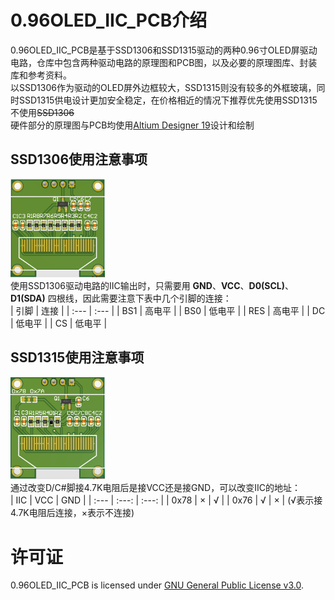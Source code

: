 # 0.96OLED_IIC_PCB介绍
0.96OLED_IIC_PCB是基于SSD1306和SSD1315驱动的两种0.96寸OLED屏驱动电路，仓库中包含两种驱动电路的原理图和PCB图，以及必要的原理图库、封装库和参考资料。  
以SSD1306作为驱动的OLED屏外边框较大，SSD1315则没有较多的外框玻璃，同时SSD1315供电设计更加安全稳定，在价格相近的情况下推荐优先使用SSD1315不使用~~SSD1306~~  
硬件部分的原理图与PCB均使用[Altium Designer 19](https://www.altium.com.cn/)设计和绘制
## SSD1306使用注意事项
<img src="https://github.com/EternalStarCHN/0.96OLED_IIC_PCB/blob/main/images/0.96OLED_SSD1306.PNG" width="30%" height="30%" alt="SSD1306的3D视图"/><br/>
使用SSD1306驱动电路的IIC输出时，只需要用 **GND**、**VCC**、**D0(SCL)**、**D1(SDA)** 四根线，因此需要注意下表中几个引脚的连接：  
| 引脚 | 连接 |
| :--- | :--- |
| BS1 | 高电平 |
| BS0 | 低电平 |
| RES | 高电平 |
| DC | 低电平 |
| CS | 低电平 |
## SSD1315使用注意事项
<img src="https://github.com/EternalStarCHN/0.96OLED_IIC_PCB/blob/main/images/0.96OLED_SSD1315.PNG" width="30%" height="30%" alt="SSD1315的3D视图"/><br/> 
通过改变D/C#脚接4.7K电阻后是接VCC还是接GND，可以改变IIC的地址：  
| IIC | VCC | GND |
| :--- | :---: | :---: |
| 0x78 | × | √ |
| 0x76 | √ | × |
(√表示接4.7K电阻后连接，×表示不连接)
# 许可证
0.96OLED_IIC_PCB is licensed under [GNU General Public License v3.0](https://github.com/EternalStarCHN/0.96OLED_IIC_PCB/blob/main/LICENSE).
